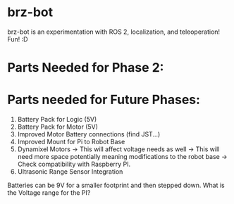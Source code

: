 # brz-bot
brz-bot is an experimentation with ROS 2, localization, and teleoperation! Fun! :D

# Parts Needed for Phase 2:


# Parts needed for Future Phases:
1. Battery Pack for Logic (5V)
2. Battery Pack for Motor (5V)
3. Improved Motor Battery connections (find JST...)
4. Improved Mount for Pi to Robot Base
5. Dynamixel Motors
    -> This will affect voltage needs as well
    -> This will need more space potentially meaning modifications to the robot base
    -> Check compatibility with Raspberry PI.
6. Ultrasonic Range Sensor Integration

Batteries can be 9V for a smaller footprint and then stepped down. What is the Voltage range for the PI?